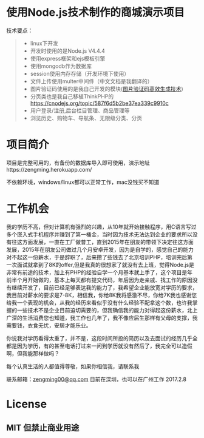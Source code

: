 # 使用Node.js技术制作的商城演示项目
技术要点：

> * linux下开发
> * 开发时使用的是Node.js V4.4.4
> * 使用express框架和ejs模板引擎
> * 使用mongodb作为数据库
> * session使用内存存储（开发环境下使用）
> * 文件上传使用multer中间件（中文文档是我翻译的）
> * 图片验证码使用的是我自己开发的模块([图片验证码高效生成技术](http://dwz.cn/5ewpWA))
> * 分页类也是我自己移植ThinkPHP的 https://cnodejs.org/topic/587f6d5b2be37ea339c9910c
> * 用户登录/注册,后台栏目管理、商品管理等
> * 浏览历史、购物车、导航条、无限级分类、分页

# 项目简介
项目是完整可用的，有备份的数据库导入即可使用，演示地址https://zengming.herokuapp.com/

不依赖环境，windows/linux都可以正常工作，mac没钱买不知道

# 工作机会
我的学历不高，但对计算机有强烈的兴趣，从10年就开始接触程序，用C语言写过多个嵌入式手机程序并赚到了第一桶金，当时因为技术无法达到企业的要求所以没有往这方面发展，一直在工厂做普工，直到2015年在朋友的带领下决定往这方面发展，2015年在朋友公司做过几个月安卓开发，因为是自学的，感觉自己的能力对不起这一份薪水，于是辞职了，后来攒了些钱去了北京培训PHP，培训完后第一次面试就拿到了8K的offer,但是我真的很想家了就没有去上班，觉得Node.js是非常有前途的技术，加上有PHP的经验自学一个月基本就上手了，这个项目是年前半个月开始做的，基本上每天都有提交代码，年后因为走亲戚、找工作的原因没有继续开发了，目前已经足够表达我的能力了，我希望企业能放宽对学历的要求，我目前对薪水的要求是7-8K，相信我，你给8K我将感激不尽，你给7K我也感谢您给我一个表现的机会，从我的经历来看似乎没有什么经验不配拿这个数，也许我掌握的一些技术不是企业目前迫切需要的，但我确信我的能力对得起这份薪水，北上广深的生活消费您也知道，我工作也几年了，我不像应届生那样有父母的支撑，我需要钱，衣食无忧，安居才能乐业。

你说我对学历看得太重了，并不是，这段时间所投的简历以及去面试的经历几乎全都是因为学历，有的甚至电话打过来一问到学历就没有然后了，我完全可以造假啊，但我能那样做吗？

每个认真生活的人都值得尊敬，如果你相信我，请联系我

联系邮箱：zengming00@qq.com 目前在深圳，也可以在广州工作
2017.2.8

# License
MIT 但禁止商业用途
------
